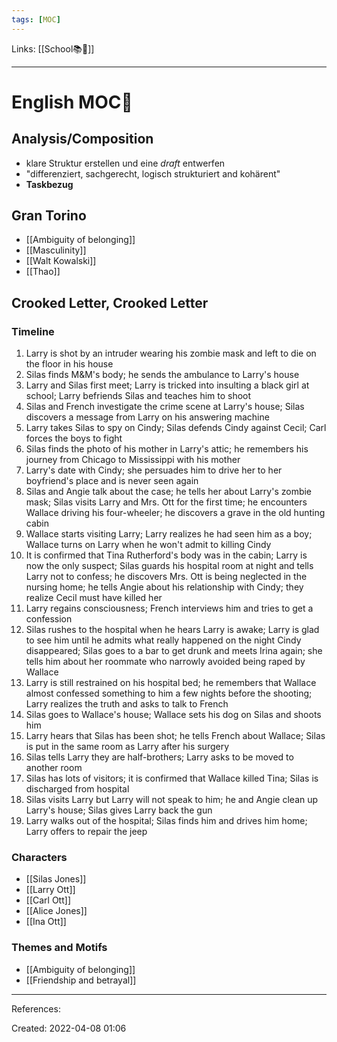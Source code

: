 ```yaml
---
tags: [MOC]
---
```

Links: [[School📚🏫]]
___
# English MOC🏴󠁧󠁢󠁥󠁮󠁧󠁿
## Analysis/Composition
- klare Struktur erstellen und eine _draft_ entwerfen
- "differenziert, sachgerecht, logisch strukturiert and kohärent"
- **Taskbezug**
## Gran Torino
- [[Ambiguity of belonging]]
- [[Masculinity]]
- [[Walt Kowalski]]
- [[Thao]]
## Crooked Letter, Crooked Letter
### Timeline
1. Larry is shot by an intruder wearing his zombie mask and left to die on the floor in his house
2. Silas finds M&M's body; he sends the ambulance to Larry's house
3. Larry and Silas first meet; Larry is tricked into insulting a black girl at school; Larry befriends Silas and teaches him to shoot
4. Silas and French investigate the crime scene at Larry's house; Silas discovers a message from Larry on his answering machine
5. Larry takes Silas to spy on Cindy; Silas defends Cindy against Cecil; Carl forces the boys to fight
6. Silas finds the photo of his mother in Larry's attic; he remembers his journey from Chicago to Mississippi with his mother
7. Larry's date with Cindy; she persuades him to drive her to her boyfriend's place and is never seen again
8. Silas and Angie talk about the case; he tells her about Larry's zombie mask; Silas visits Larry and Mrs. Ott for the first time; he encounters Wallace driving his four-wheeler; he discovers a grave in the old hunting cabin
9. Wallace starts visiting Larry; Larry realizes he had seen him as a boy; Wallace turns on Larry when he won't admit to killing Cindy
10. It is confirmed that Tina Rutherford's body was in the cabin; Larry is now the only suspect; Silas guards his hospital room at night and tells Larry not to confess; he discovers Mrs. Ott is being neglected in the nursing home; he tells Angie about his relationship with Cindy; they realize Cecil must have killed her
11. Larry regains consciousness; French interviews him and tries to get a confession
12. Silas rushes to the hospital when he hears Larry is awake; Larry is glad to see him until he admits what really happened on the night Cindy disappeared; Silas goes to a bar to get drunk and meets Irina again; she tells him about her roommate who narrowly avoided being raped by Wallace
13. Larry is still restrained on his hospital bed; he remembers that Wallace almost confessed something to him a few nights before the shooting; Larry realizes the truth and asks to talk to French
14. Silas goes to Wallace's house; Wallace sets his dog on Silas and shoots him
15. Larry hears that Silas has been shot; he tells French about Wallace; Silas is put in the same room as Larry after his surgery
16. Silas tells Larry they are half-brothers; Larry asks to be moved to another room
17. Silas has lots of visitors; it is confirmed that Wallace killed Tina; Silas is discharged from hospital
18. Silas visits Larry but Larry will not speak to him; he and Angie clean up Larry's house; Silas gives Larry back the gun
19. Larry walks out of the hospital; Silas finds him and drives him home; Larry offers to repair the jeep
### Characters
- [[Silas Jones]]
- [[Larry Ott]]
- [[Carl Ott]]
- [[Alice Jones]]
- [[Ina Ott]]
### Themes and Motifs
- [[Ambiguity of belonging]]
- [[Friendship and betrayal]]

___
References:

Created: 2022-04-08 01:06